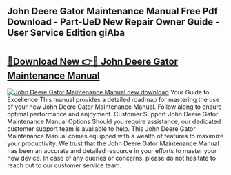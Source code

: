 ## John Deere Gator Maintenance Manual Free Pdf Download - Part-UeD New Repair Owner Guide - User Service Edition giAba

# <h2><a href="http://bc89590.oget.top/?id=John+Deere+Gator+Maintenance+Manual">🔗Download New 👉🔴 John Deere Gator Maintenance Manual</a></h2>

[![John Deere Gator Maintenance Manual new download](https://i.imgur.com/5g1atiW.png)](http://bc89590.oget.top/?id=John+Deere+Gator+Maintenance+Manual)
Your Guide to Excellence This manual provides a detailed roadmap for mastering the use of your new John Deere Gator Maintenance Manual. Follow along to ensure optimal performance and enjoyment. Customer Support John Deere Gator Maintenance Manual Options Should you require assistance, our dedicated customer support team is available to help. This John Deere Gator Maintenance Manual comes equipped with a wealth of features to maximize your productivity. We trust that the John Deere Gator Maintenance Manual has been an accurate and detailed resource in your efforts to master your new device. In case of any queries or concerns, please do not hesitate to reach out to our customer service team.
